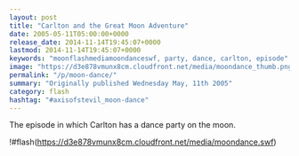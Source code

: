```yaml
---
layout: post
title: "Carlton and the Great Moon Adventure"
date: 2005-05-11T05:00:00+0000
release_date: 2014-11-14T19:45:07+0000
lastmod: 2014-11-14T19:45:07+0000
keywords: "moonflashmediamoondanceswf, party, dance, carlton, episode"
image: "https://d3e878vmunx8cm.cloudfront.net/media/moondance_thumb.png"
permalink: "/p/moon-dance/"
summary: "Originally published Wednesday May, 11th 2005"
category: flash
hashtag: "#axisofstevil_moon-dance"
---
```


The episode in which Carlton has a dance party on the moon.

!#flash(https://d3e878vmunx8cm.cloudfront.net/media/moondance.swf)
